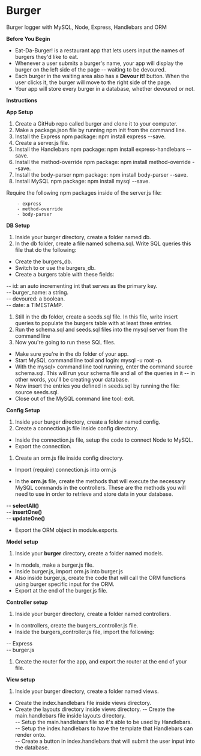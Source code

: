# Burger
Burger logger with MySQL, Node, Express, Handlebars and ORM 

<b>Before You Begin</b>

- Eat-Da-Burger! is a restaurant app that lets users input the names of burgers they'd like to eat.
- Whenever a user submits a burger's name, your app will display the burger on the left side of the page -- waiting to be devoured.
- Each burger in the waiting area also has a <b>Devour it!</b> button. When the user clicks it, the burger will move to the right side of the page.
- Your app will store every burger in a database, whether devoured or not.

<b>Instructions</b>

<strong>App Setup</strong>

1. Create a GitHub repo called burger and clone it to your computer.
2. Make a package.json file by running npm init from the command line.
3. Install the Express npm package: npm install express --save.
4. Create a server.js file.
5. Install the Handlebars npm package: npm install express-handlebars --save.
6. Install the method-override npm package: npm install method-override --save.
7. Install the body-parser npm package: npm install body-parser --save.
8. Install MySQL npm package: npm install mysql --save.

Require the following npm packages inside of the server.js file:


        - express
        - method-override
        - body-parser


<b>DB Setup</b>


1. Inside your burger directory, create a folder named db.
2. In the db folder, create a file named schema.sql. Write SQL queries this file that do the following:

- Create the burgers_db. <br>
- Switch to or use the burgers_db. <br>
- Create a burgers table with these fields:

-- id: an auto incrementing int that serves as the primary key. <br>
-- burger_name: a string. <br>
-- devoured: a boolean. <br>
-- date: a TIMESTAMP.


1. Still in the db folder, create a seeds.sql file. In this file, write insert queries to populate the burgers table with at least three entries.
2. Run the schema.sql and seeds.sql files into the mysql server from the command line
3. Now you're going to run these SQL files. 

- Make sure you're in the db folder of your app.
- Start MySQL command line tool and login: mysql -u root -p.
- With the mysql> command line tool running, enter the command source schema.sql. This will run your schema file and all of the queries in it -- in other words, you'll be creating your database.
- Now insert the entries you defined in seeds.sql by running the file: source seeds.sql.
- Close out of the MySQL command line tool: exit.

<b>Config Setup</b>


1. Inside your burger directory, create a folder named config.
2. Create a connection.js file inside config directory.

- Inside the connection.js file, setup the code to connect Node to MySQL.
- Export the connection.

1. Create an orm.js file inside config directory.

- Import (require) connection.js into orm.js

- In the <b>orm.js</b> file, create the methods that will execute the necessary MySQL commands in the controllers. These are the methods you will need to use in order to retrieve and store data in your database.

-- <b>selectAll()</b><br>
-- <b>insertOne()</b><br>
-- <b>updateOne()</b>

- Export the ORM object in module.exports.

<b>Model setup</b>

1. Inside your <b>burger</b> directory, create a folder named models.

- In models, make a burger.js file.
- Inside burger.js, import orm.js into burger.js
- Also inside burger.js, create the code that will call the ORM functions using burger specific input for the ORM.
- Export at the end of the burger.js file.

<b>Controller setup</b>


1. Inside your burger directory, create a folder named controllers.
- In controllers, create the burgers_controller.js file.
- Inside the burgers_controller.js file, import the following:

-- Express <br>
-- burger.js

1. Create the router for the app, and export the router at the end of your file.

<b>View setup</b>

1. Inside your burger directory, create a folder named views.
- Create the index.handlebars file inside views directory.
- Create the layouts directory inside views directory.
-- Create the main.handlebars file inside layouts directory.<br>
-- Setup the main.handlebars file so it's able to be used by Handlebars. <br>
-- Setup the index.handlebars to have the template that Handlebars can render onto. <br>
-- Create a button in index.handlebars that will submit the user input into the database.
